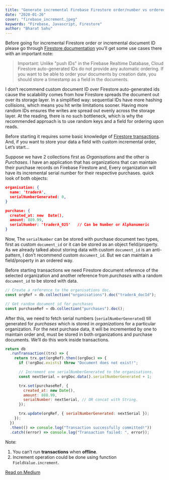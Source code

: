 ```yaml
---
title: "Generate incremental Firebase Firestore order/number vs ordered document ID"
date: "2020-01-26"
cover: "firebase_increment.jpeg"
keywords: "Firebase, Javascript, Firestore"
author: "Bharat Sahu"
---
```


Before going for incremental Firestore order or incremental document ID please go through [Firestore documentation](https://firebase.google.com/docs/firestore/manage-data/add-data) you’ll get some use cases there with an important note:

> Important: Unlike "push IDs" in the Firebase Realtime Database, Cloud Firestore auto-generated IDs do not provide any automatic ordering. If you want to be able to order your documents by creation date, you should store a timestamp as a field in the documents.

I don’t recommend custom document ID over Firestore auto-generated ids cause the scalability comes from how Firestore spreads the document out over its storage layer. In a simplified way: sequential IDs have more hashing collisions, which means you hit write limitations sooner. Having more random IDs ensures the writes are spread out evenly across the storage layer. At the reading, there is no such bottleneck, which is why the recommended approach is to use random keys and a field for ordering upon reads.

Before starting it requires some basic knowledge of [Firestore transactions](https://firebase.google.com/docs/firestore/manage-data/transactions). And, if you want to store your data a field with custom incremental order, Let’s start…

Suppose we have 2 collections first as _Organisations_ and the other is _Purchases_. I have an application that has organizations that can maintain their purchase records on Firebase Firestore and, Every organization will have its incremental serial number for their respective purchases. quick look of both objects:

```json
organisation: {
  name: 'traderA',
  serialNumberGenerated: 0,
}
```

```json
purchase: {
  created_at: new  Date(),
  amount: 889.99,
  serialNumber: 'traderA_025'   // Can be Number or Alphanumeric
}
```

Now, The `serialNumber` can be stored with purchase document two types, first as custom `document_id` or it can be stored as an object field/property. As we already talked about storing data with custom `document_id` is an anti-pattern, I don’t recommend custom `document_id`. But we can maintain a field/property in an ordered way.

Before starting transactions we need Firestore document reference of the selected organization and another reference from _purchases_ with a random `document_id` to be stored with data.

```js
// Create a reference to the organisations doc.
const orgRef = db.collection("organisations").doc("traderA_docId");

// Get random document id for purchases
const purchaseRef = db.collection("purchases").doc();
```

After this, we need to fetch serial numbers (`serialNumberGenerated`) till generated for _purchases_ which is stored in _organizations_ for a particular organization. For the next purchase data, it will be incremented by one to maintain order and, must be stored in both organizations and purchase documents. We’ll do this work inside transactions.

```js
return db
  .runTransaction((trx) => {
    return trx.get(orgRef).then((orgDoc) => {
      if (!orgDoc.exists) throw "Document does not exist!";

      // Increment one serialNumberGenerated to the organisations.
      const nextSerial = orgDoc.data().serialNumberGenerated + 1;

      trx.set(purchaseRef, {
        created_at: new Date(),
        amount: 888.99,
        serialNumber: nextSerial, // OR concat with String.
      });

      trx.update(orgRef, { serialNumberGenerated: nextSerial });
    });
  })
  .then(() => console.log("Transaction successfully committed!"))
  .catch((error) => console.log("Transaction failed: ", error));
```

Note:

1. You can’t run **transactions** when **offline**.
2. Increment operation could be done using function `FieldValue.increment`.

[Read on Medium](https://medium.com/@BHAR4T/generate-incremental-firebase-firestore-order-number-vs-ordered-document-id-d03e0ce9d4a5)
